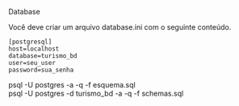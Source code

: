 Database

Você deve criar um arquivo database.ini com o seguinte conteúdo.
```
[postgresql]
host=localhost
database=turismo_bd
user=seu_user
password=sua_senha
```
psql -U postgres -a -q -f esquema.sql <br>
psql -U postgres -d turismo_bd -a -q -f schemas.sql